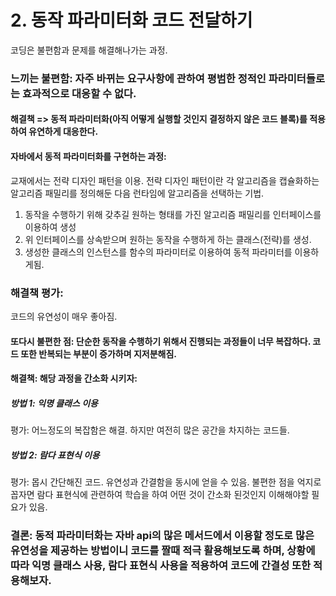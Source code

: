 # 2. 동작 파라미터화 코드 전달하기
코딩은 불편함과 문제를 해결해나가는 과정.

### 느끼는 불편함: 자주 바뀌는 요구사항에 관하여 평범한 정적인 파라미터들로는 효과적으로 대응할 수 없다.
#### 해결책 => 동적 파라미터화(아직 어떻게 실행할 것인지 결정하지 않은 코드 블록)를 적용하여 유연하게 대응한다.

#### 자바에서 동적 파라미터화를 구현하는 과정: 
교재에서는 전략 디자인 패턴을 이용. 전략 디자인 패턴이란 각 알고리즘을 캡슐화하는 알고리즘 패밀리를 정의해둔 다음 런타임에 알고리즘을 선택하는 기법.

1. 동작을 수행하기 위해 갖추길 원하는 형태를 가진 알고리즘 패밀리를 인터페이스를 이용하여 생성
2. 위 인터페이스를 상속받으며 원하는 동작을 수행하게 하는 클래스(전략)를 생성.
3. 생성한 클래스의 인스턴스를 함수의 파라미터로 이용하여 동적 파라미터를 이용하게됨.

### 해결책 평가:
코드의 유연성이 매우 좋아짐.
#### 또다시 불편한 점: 단순한 동작을 수행하기 위해서 진행되는 과정들이 너무 복잡하다. 코드 또한 반복되는 부분이 증가하며 지저분해짐.
#### 해결책: 해당 과정을 간소화 시키자:

##### 방법 1: 익명 클래스 이용
평가: 어느정도의 복잡함은 해결. 하지만 여전히 많은 공간을 차지하는 코드들.

##### 방법 2: 람다 표현식 이용
평가: 몹시 간단해진 코드. 유연성과 간결함을 동시에 얻을 수 있음. 
불편한 점을 억지로 꼽자면 람다 표현식에 관련하여 학습을 하여 어떤 것이 간소화 된것인지 이해해야할 필요가 있음.


### 결론: 동적 파라미터화는 자바 api의 많은 메서드에서 이용할 정도로 많은 유연성을 제공하는 방법이니 코드를 짤때 적극 활용해보도록 하며, 상황에 따라 익명 클래스 사용, 람다 표현식 사용을 적용하여 코드에 간결성 또한 적용해보자.
